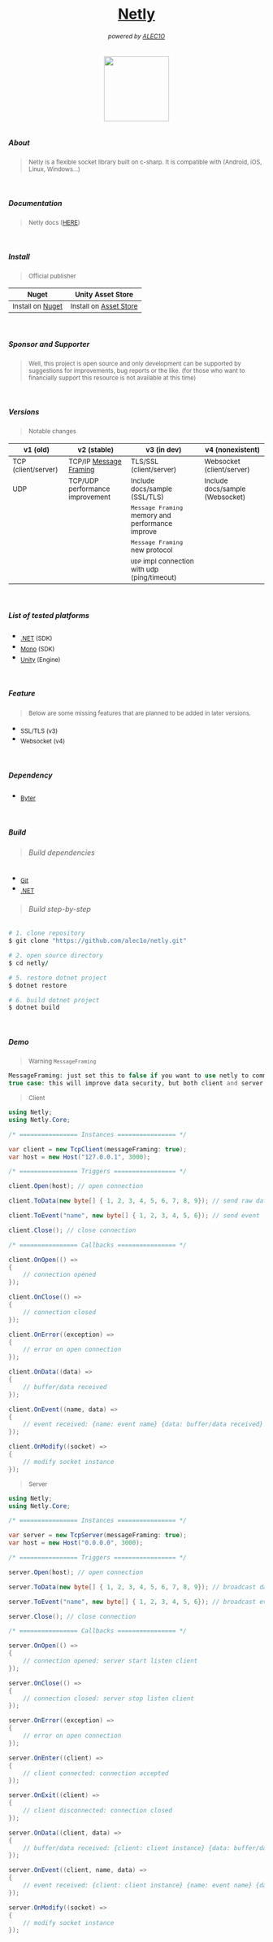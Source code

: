 <h1 align="center"><a href="https://github.com/alec1o/netly">Netly</a></h1>

<h6 align="center"><sub>
  powered by <a href="https://github.com/alec1o">ALEC1O</a><sub/>
</h6>

<h6 align="center">
  <img align="center" src="content/logo/netly-logo-3.png" width="128px">
<h6>

##### About
> <sub>Netly is a flexible socket library built on c-sharp. It is compatible with (Android, iOS, Linux, Windows...)</sub>

<br>
  
##### Documentation 
> <sub>Netly docs ([HERE](https://netly.docs.kezero.com))</sub>

<br>

##### Install
>  <sub>Official publisher</sub>
  
  | <sub>Nuget</sub> | <sub>Unity Asset Store</sub> |
| ---   | ---               |
  | <sub>Install on [Nuget](https://www.nuget.org/packages/Netly)</sub>| <sub>Install on [Asset Store ](https://assetstore.unity.com/packages/tools/network/225473)</sub>|

<br>

##### Sponsor and Supporter
> <sub>Well, this project is open source and only development can be supported by suggestions for improvements, bug reports or the like. (for those who want to financially support this resource is not available at this time)</sub>

<br>

##### Versions
>  <sub>Notable changes</sub>
  
| <sub>v1 (old)</sub>                     | <sub>v2 (stable)</sub> | <sub>v3 (in dev)</sub> | <sub>v4 (nonexistent)</sub> |
| ---                          | ---          | ---              | ---              |
|<sub>TCP (client/server)</sub>| <sub> TCP/IP [Message Framing](https://web.archive.org/web/20230219220947/https://blog.stephencleary.com/2009/04/message-framing.html)</sub> | <sub>TLS/SSL (client/server)</sub> | <sub>Websocket (client/server)</sub> |
| <sub>UDP</sub> | <sub>TCP/UDP performance improvement</sub> | <sub>Include docs/sample (SSL/TLS)</sub> |  <sub>Include docs/sample (Websocket)</sub> | 
|                |                                            | <sub>``Message Framing`` memory and performance improve</sub> |                            | 
|                |                                            | <sub>``Message Framing`` new protocol</sub> |                            |
|                |                                            | <sub>``UDP`` impl connection with udp (ping/timeout)</sub> |                            | 

<br>

##### List of tested platforms
  - <sub>[.NET](https://dotnet.microsoft.com) (SDK)</sub>
  - <sub>[Mono](https://mono-project.com) (SDK)</sub>
  - <sub>[Unity](https://unity.com) (Engine)</sub>
  
<br>

##### Feature
> <sub>Below are some missing features that are planned to be added in later versions.</sub><br>
  - <sub>SSL/TLS (v3)</sub>
  - <sub>Websocket (v4)</sub>

<br>

##### Dependency
  - <sub>[Byter](https://github.com/alec1o/Byter)</sub>

<br>
  
##### Build
> ###### Build dependencies
  - <sub>[Git](http://git-scm.com/)</sub>
  - <sub>[.NET](http://dot.net)</sub>
  
> ###### Build step-by-step 
  ```rb
  # 1. clone repository 
  $ git clone "https://github.com/alec1o/netly.git"

  # 2. open source directory 
  $ cd netly/

  # 5. restore dotnet project
  $ dotnet restore

  # 6. build dotnet project
  $ dotnet build
  ```

<br>
  
##### Demo
> <sub>Warning `MessageFraming`</sub>
  ```php
MessageFraming: just set this to false if you want to use netly to communicate with another tcp library.
true case: this will improve data security, but both client and server must have the same configuration.
  ```
> <sub>Client</sub>
  ```csharp
  using Netly;
  using Netly.Core;

  /* ================ Instances ================ */

  var client = new TcpClient(messageFraming: true); 
  var host = new Host("127.0.0.1", 3000); 

  /* ================ Triggers ================= */

  client.Open(host); // open connection

  client.ToData(new byte[] { 1, 2, 3, 4, 5, 6, 7, 8, 9}); // send raw data

  client.ToEvent("name", new byte[] { 1, 2, 3, 4, 5, 6}); // send event

  client.Close(); // close connection

  /* ================ Callbacks ================ */

  client.OnOpen(() =>
  {
      // connection opened
  });

  client.OnClose(() =>
  {
      // connection closed
  });

  client.OnError((exception) =>
  {   
      // error on open connection
  });

  client.OnData((data) => 
  {
      // buffer/data received
  });

  client.OnEvent((name, data) =>
  {
      // event received: {name: event name} {data: buffer/data received} 
  });

  client.OnModify((socket) =>
  {
      // modify socket instance
  });
  ```
> <sub>Server</sub>
  ```csharp
  using Netly;
  using Netly.Core;

  /* ================ Instances ================ */

  var server = new TcpServer(messageFraming: true);
  var host = new Host("0.0.0.0", 3000);

  /* ================ Triggers ================= */  

  server.Open(host); // open connection

  server.ToData(new byte[] { 1, 2, 3, 4, 5, 6, 7, 8, 9}); // broadcast data

  server.ToEvent("name", new byte[] { 1, 2, 3, 4, 5, 6}); // broadcast event

  server.Close(); // close connection

  /* ================ Callbacks ================ */  

  server.OnOpen(() =>
  {
      // connection opened: server start listen client
  });

  server.OnClose(() =>
  {
      // connection closed: server stop listen client
  });

  server.OnError((exception) =>
  {
      // error on open connection
  });

  server.OnEnter((client) =>
  {
      // client connected: connection accepted
  });

  server.OnExit((client) =>
  {
      // client disconnected: connection closed
  });

  server.OnData((client, data) =>
  {
      // buffer/data received: {client: client instance} {data: buffer/data received} 
  });

  server.OnEvent((client, name, data) =>
  {
      // event received: {client: client instance} {name: event name} {data: buffer received} 
  });

  server.OnModify((socket) =>
  {
      // modify socket instance
  });
  ```
